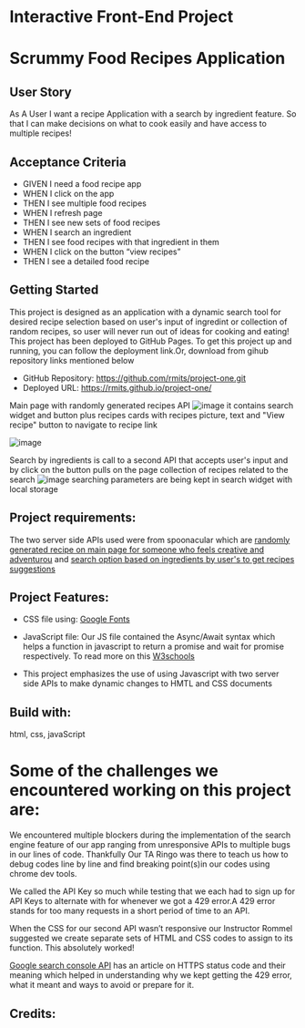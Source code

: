 # Interactive Front-End Project
<h1>Scrummy Food Recipes Application</h1>

## User Story

As A User 
I want a recipe Application with a search by ingredient feature.
So that I can make decisions on what to cook easily and have access to multiple recipes!

## Acceptance Criteria

<ul>
<li>GIVEN I need a food recipe app</li>
<li>WHEN I click on the app </li>
<li>THEN I see multiple food recipes</li>
<li>WHEN I refresh page </li>
<li>THEN I see new sets of food recipes</li>
<li>WHEN I search an ingredient	</li>
<li>THEN I see food recipes with that ingredient in them</li>
<li>WHEN I click on the button “view recipes”</li>
<li>THEN I see a detailed food recipe</li>
</ul>

## Getting Started
This project is designed as an application with a dynamic search tool for desired recipe selection based on user's input of ingredint or collection of random recipes, so user will never run out of ideas for cooking and eating!
This project has been deployed to GitHub Pages. To get this project up and running, you can follow the deployment link.Or, download from gihub repository links mentioned below

* GitHub Repository: https://github.com/rmits/project-one.git
* Deployed URL: https://rmits.github.io/project-one/

Main page with randomly generated recipes API
![image](https://github.com/rmits/project-one/assets/130412307/91f173f5-93f7-4bd0-abb6-f26e58271e93)
it contains search widget and button plus recipes cards with recipes picture, text and "View recipe" button to navigate to recipe link

![image](https://github.com/rmits/project-one/assets/130412307/b9300cce-567a-4feb-b759-efd7006a08af)

Search by ingredients is call to a second API that accepts user's input and by click on the button pulls on the page collection of recipes related to the search
![image](https://github.com/rmits/project-one/assets/130412307/56691795-5081-47db-a698-8581590ecc39)
searching parameters are being kept in search widget with local storage 



## Project requirements: 
The two server side APIs used were from spoonacular which are <a href="https://api.spoonacular.com/recipes/findByIngredients?apiKey=${API_KEY2}">randomly generated recipe on main page for someone who feels creative and adventurou</a> and <a href="https://api.spoonacular.com/recipes/random?number=9&apiKey=${API_KEY2}">search option based on ingredients by user's to get recipes suggestions </a>
<br/>

## Project Features: 
* CSS file using: 
<a href="https://fonts.googleapis.com/css2?family=Lobster&display=swap">Google Fonts</a>

* JavaScript file: 
Our JS file contained the Async/Await syntax which helps a function in javascript to return a promise and wait for promise respectively. To read more on this <a href="https://www.w3schools.com/js/js_async.asp#:~:text=async%20makes%20a%20function%20return,function%20wait%20for%20a%20Promise">W3schools</a>

* This project emphasizes the use of using Javascript with two server side APIs to make dynamic changes to HMTL and CSS documents 

## Build with: 
html, css, javaScript


# Some of the challenges we encountered working on this project are:

<p>We encountered multiple blockers during the implementation of the search engine feature of our app ranging from unresponsive APIs to multiple bugs in our lines of code. Thankfully Our TA Ringo was there to teach us how to debug codes line by line and find breaking point(s)in our codes using chrome dev tools.</p>

<p>We called the API Key so much while testing that we each had to sign up for API Keys to alternate with for whenever we got a 429 error.A 429 error stands for too many requests in a short period of time to an API.</p>
<p>When the CSS for our second API wasn’t responsive our Instructor Rommel suggested we create separate sets of HTML and CSS codes to assign to its function. This absolutely worked!</p>
<a href="https://developers.google.com/webmaster-tools/v1/errors">Google search console API</a> has an article on HTTPS status code and their meaning which helped in understanding why we kept getting the 429 error, what it meant and ways to avoid or prepare for it.



## Credits:

